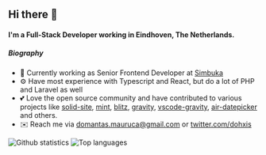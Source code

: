 ## Hi there 👋

#### I'm a Full-Stack Developer working in Eindhoven, The Netherlands.

##### Biography

- 🏢 Currently working as Senior Frontend Developer at [Simbuka](https://simbuka.com)
- ⚙️ Have most experience with Typescript and React, but do a lot of PHP and Laravel as well
- 💕 Love the open source community and have contributed to various projects like [solid-site](https://github.com/solidjs/solid-site), [mint](https://github.com/mint-lang/mint), [blitz](https://github.com/blitz-js/blitz), [gravity](https://github.com/marcobambini/gravity), [vscode-gravity](https://github.com/Dohxis/vscode-gravity), [air-datepicker](https://github.com/Dohxis/air-datepicker) and others.
- ✉️ Reach me via [domantas.mauruca@gmail.com](mailto:domantas.mauruca@gmail.com) or [twitter.com/dohxis](https://twitter.com/dohxis)

![Github statistics](https://github-readme-stats-1-ch6ysxaw5-dohxis.vercel.app/api?username=Dohxis&count_private=true&show_icons=true)
![Top languages](https://github-readme-stats-1-ch6ysxaw5-dohxis.vercel.app/api/top-langs/?username=Dohxis&count_private=true&layout=compact)
